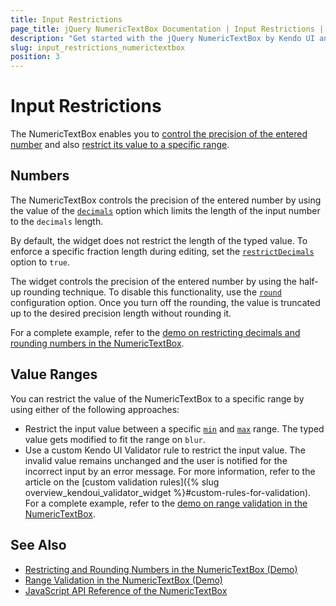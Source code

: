 ```yaml
---
title: Input Restrictions
page_title: jQuery NumericTextBox Documentation | Input Restrictions | Kendo UI
description: "Get started with the jQuery NumericTextBox by Kendo UI and learn how to create, initialize, and enable the widget."
slug: input_restrictions_numerictextbox
position: 3
---
```


# Input Restrictions

The NumericTextBox enables you to [control the precision of the entered number](#numbers) and also [restrict its value to a specific range](#value-ranges).

## Numbers

The NumericTextBox controls the precision of the entered number by using the value of the [`decimals`](/api/javascript/ui/numerictextbox/configuration/decimals) option which limits the length of the input number to the `decimals` length.

By default, the widget does not restrict the length of the typed value. To enforce a specific fraction length during editing, set the [`restrictDecimals`](/api/javascript/ui/numerictextbox/configuration/restrictdecimals) option to `true`.

The widget controls the precision of the entered number by using the half-up rounding technique. To disable this functionality, use the [`round`](/api/javascript/ui/numerictextbox/configuration/round) configuration option. Once you turn off the rounding, the value is truncated up to the desired precision length without rounding it.

For a complete example, refer to the [demo on restricting decimals and rounding numbers in the NumericTextBox](https://demos.telerik.com/kendo-ui/numerictextbox/precision).

## Value Ranges

You can restrict the value of the NumericTextBox to a specific range by using either of the following approaches:

- Restrict the input value between a specific [`min`](/api/javascript/ui/numerictextbox/configuration/min) and [`max`](/api/javascript/ui/numerictextbox/configuration/max) range. The typed value gets modified to fit the range on `blur`.
- Use a custom Kendo UI Validator rule to restrict the input value. The invalid value remains unchanged and the user is notified for the incorrect input by an error message. For more information, refer to the article on the [custom validation rules]({% slug overview_kendoui_validator_widget %}#custom-rules-for-validation). For a complete example, refer to the [demo on range validation in the NumericTextBox](https://demos.telerik.com/kendo-ui/numerictextbox/validation).

## See Also

* [Restricting and Rounding Numbers in the NumericTextBox (Demo)](https://demos.telerik.com/kendo-ui/numerictextbox/precision)
* [Range Validation in the NumericTextBox (Demo)](https://demos.telerik.com/kendo-ui/numerictextbox/validation)
* [JavaScript API Reference of the NumericTextBox](/api/javascript/ui/numerictextbox)
